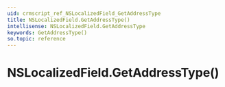 ```yaml
---
uid: crmscript_ref_NSLocalizedField_GetAddressType
title: NSLocalizedField.GetAddressType()
intellisense: NSLocalizedField.GetAddressType
keywords: GetAddressType()
so.topic: reference
---
```


# NSLocalizedField.GetAddressType()

